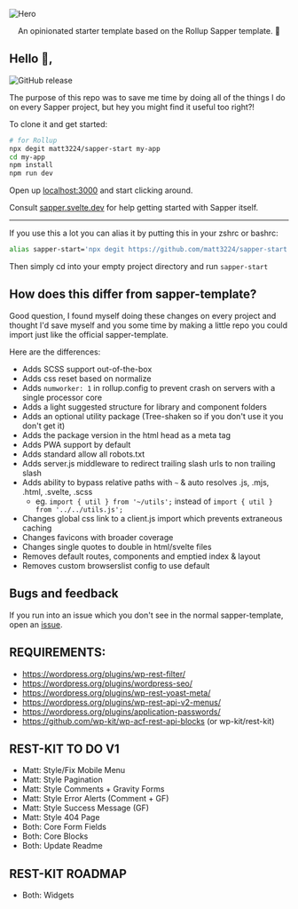 ![Hero](https://i.postimg.cc/fLPyrJ3L/hero.png)

<p align="center">
  An opinionated starter template based on the Rollup Sapper template. 🚀
</p>

## Hello 👋,

![GitHub release](https://img.shields.io/github/release/matt3224/sapper-start.svg?style=for-the-badge)

The purpose of this repo was to save me time by doing all of the things I do on every Sapper project, but hey you might find it useful too right?!

To clone it and get started:

```bash
# for Rollup
npx degit matt3224/sapper-start my-app
cd my-app
npm install
npm run dev
```

Open up [localhost:3000](http://localhost:3000) and start clicking around.

Consult [sapper.svelte.dev](https://sapper.svelte.dev) for help getting started with Sapper itself.

<hr/>

If you use this a lot you can alias it by putting this in your zshrc or bashrc:
```bash
alias sapper-start='npx degit https://github.com/matt3224/sapper-start .'
```
Then simply cd into your empty project directory and run `sapper-start`


## How does this differ from sapper-template?

Good question, I found myself doing these changes on every project and thought I'd save myself and you some time by making a little repo you could import just like the official sapper-template.

Here are the differences:
* Adds SCSS support out-of-the-box
* Adds css reset based on normalize
* Adds `numworker: 1` in rollup.config to prevent crash on servers with a single processor core
* Adds a light suggested structure for library and component folders
* Adds an optional utility package (Tree-shaken so if you don't use it you don't get it)
* Adds the package version in the html head as a meta tag
* Adds PWA support by default
* Adds standard allow all robots.txt
* Adds server.js middleware to redirect trailing slash urls to non trailing slash
* Adds ability to bypass relative paths with `~` & auto resolves .js, .mjs, .html, .svelte, .scss
   * eg. `import { util } from '~/utils';` instead of `import { util } from '../../utils.js';`
* Changes global css link to a client.js import which prevents extraneous caching
* Changes favicons with broader coverage
* Changes single quotes to double in html/svelte files
* Removes default routes, components and emptied index & layout
* Removes custom browserslist config to use default


## Bugs and feedback

If you run into an issue which you don't see in the normal sapper-template, open an [issue](https://github.com/matt3224/sapper-start/issues).

## REQUIREMENTS:
* https://wordpress.org/plugins/wp-rest-filter/
* https://wordpress.org/plugins/wordpress-seo/
* https://wordpress.org/plugins/wp-rest-yoast-meta/
* https://wordpress.org/plugins/wp-rest-api-v2-menus/
* https://wordpress.org/plugins/application-passwords/
* https://github.com/wp-kit/wp-acf-rest-api-blocks (or wp-kit/rest-kit)

## REST-KIT TO DO V1
* Matt: Style/Fix Mobile Menu
* Matt: Style Pagination
* Matt: Style Comments + Gravity Forms
* Matt: Style Error Alerts (Comment + GF)
* Matt: Style Success Message (GF)
* Matt: Style 404 Page
* Both: Core Form Fields
* Both: Core Blocks
* Both: Update Readme

## REST-KIT ROADMAP
* Both: Widgets
